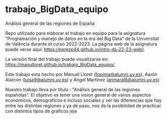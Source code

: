 # trabajo_BigData_equipo
Análisis general de las regiones de España

<!-- El párrafo de abajo has de dejarlo tal cual. NO HAS DE CAMBIAR NADA!!-->

Repo utilizado para elaborar el trabajo en equipo para la asignatura "Programación y manejo de datos en la era del Big Data" de la Universitat de València durante el curso 2022-2023. La página web de la asignatura puede verse aquí: <https://perezp44.github.io/intro-ds-22-23-web/>.



<!-- En la linea de abajo HAS de SUSTITUIR "perezp44" por tu usuario de Github-->
La versión final del trabajo puede visualizarse en: <https://manulloret.github.io/trabajo_BigData_equipo/>. 


<!-- Abajo podéis escribir lo que queráis, igual un resumen del trabajo, o ..., o ... pero al menos, tenéis que poner el título del trabajo y el nombre de los componentes del equipo-->

Este  trabajo esta hecho por Manuel Lloret (llopima@alumni.uv.es), Aarón Alarcón (luisa9@alumni.uv.es) y Ángel Martínez (anmaral6@alumni.uv.es)

Nuestro trabajo lleva por título : "Análisis general de las regiones españolas". El objetivo es tener una vision general de varios aspectos económicos, demográficos e incluso sociales y ver las diferencias que hay entre las distintas regiones y ya de paso, nos da la posibilidad de practicar con distintos tipos de graficos jeje
